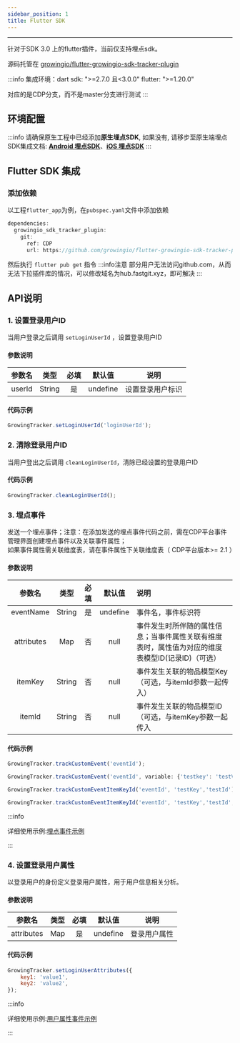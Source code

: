 ```yaml
---
sidebar_position: 1
title: Flutter SDK
---
```

--------------
针对于SDK 3.0 上的flutter插件，当前仅支持埋点sdk。

源码托管在 [growingio/flutter-growingio-sdk-tracker-plugin](https://github.com/growingio/flutter-growingio-sdk-tracker-plugin)

:::info
集成环境：dart sdk: ">=2.7.0 且<3.0.0"
  flutter: ">=1.20.0"

对应的是CDP分支，而不是master分支进行测试
:::
## 环境配置
:::info
请确保原生工程中已经添加**原生埋点SDK**, 如果没有, 请移步至原生端埋点SDK集成文档: [**Android 埋点SDK**](/docs/android/base/Getting%20Started#集成埋点sdk)、[**iOS 埋点SDK**](/docs/ios/base/Getting_Started#埋点sdk集成)
:::
## Flutter SDK 集成
### 添加依赖

以工程`flutter_app`为例，在`pubspec.yaml`文件中添加依赖

```c
dependencies:
  growingio_sdk_tracker_plugin:
    git:
      ref: CDP
      url: https://github.com/growingio/flutter-growingio-sdk-tracker-plugin.git
```

然后执行 `flutter pub get` 指令
:::info注意
部分用户无法访问github.com，从而无法下拉插件库的情况，可以修改域名为hub.fastgit.xyz，即可解决
:::

## API说明

### 1. 设置登录用户ID
当用户登录之后调用 `setLoginUserId` ，设置登录用户ID
#### 参数说明
| 参数名 |  类型   | 必填 | 默认值 |                 说明                  |
| :----: | :-----: | :--: | :----: | :-----------------------------------: |
| userId | String |  是  |  undefine  | 设置登录用户标识 |
#### 代码示例
```javascript
GrowingTracker.setLoginUserId('loginUserId');
```
### 2. 清除登录用户ID
当用户登出之后调用 `cleanLoginUserId`，清除已经设置的登录用户ID
####  代码示例
```javascript
GrowingTracker.cleanLoginUserId();
```

### 3. 埋点事件
发送一个埋点事件；注意：在添加发送的埋点事件代码之前，需在CDP平台事件管理界面创建埋点事件以及关联事件属性；<br/>
如果事件属性需关联维度表，请在事件属性下关联维度表（ CDP平台版本>= 2.1 ）
#### 参数说明
| 参数名 |  类型   | 必填 | 默认值 |                 说明                  |
| :----: | :-----: | :--: | :----: | :----------------------------------- |
| eventName | String |  是  |  undefine  | 事件名，事件标识符 |
| attributes | Map | 否 |  null  |事件发生时所伴随的属性信息；当事件属性关联有维度表时，属性值为对应的维度表模型ID(记录ID)（可选） |
| itemKey | String | 否 | null | 事件发生关联的物品模型Key（可选，与itemId参数一起传入） |
| itemId | String | 否 | null | 事件发生关联的物品模型ID （可选，与itemKey参数一起传入 |
#### 代码示例
```javascript
GrowingTracker.trackCustomEvent('eventId'); 

GrowingTracker.trackCustomEvent('eventId', variable: {'testkey': 'testValue', 'testNumKey': '2333'});

GrowingTracker.trackCustomEventItemKeyId('eventId', 'testKey','testId');

GrowingTracker.trackCustomEventItemKeyId('eventId', 'testKey','testId',variable: {'testkey': 'testValue', 'testNumKey': '2333'});
```

:::info

详细使用示例:[埋点事件示例](/docs/basicknowledge/trackEventUse#埋点事件示例)

:::

### 4. 设置登录用户属性
以登录用户的身份定义登录用户属性，用于用户信息相关分析。
#### 参数说明
| 参数名 |  类型   | 必填 | 默认值 |                 说明                  |
| :----: | :-----: | :--: | :----: | :-----------------------------------: |
| attributes | Map |  是  |  undefine  | 登录用户属性 |
#### 代码示例
```javascript
GrowingTracker.setLoginUserAttributes({
    key1: 'value1',
    key2: 'value2',
});
```
:::info

详细使用示例:[用户属性事件示例](/docs/basicknowledge/trackEventUse#用户属性事件示例)

:::
